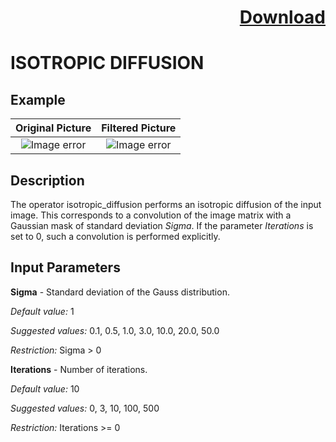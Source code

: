 # <p align="right"><a class="github-button" aria-label="Download ntkme/github-buttons on GitHub" href="https://github.com/Balluff-BVS/TestScripts/raw/master/Filters/Smoothing/Diffusion/IsotropicDiffusion/isotropic_diffusion.zip" data-icon="octicon-cloud-download">Download</a></p>


ISOTROPIC DIFFUSION
==========

## Example

Original Picture             | Filtered Picture
:-------------------------:|:-------------------------:
![Image error](https://github.com/Balluff-BVS/TestScripts/blob/master/Filters/Smoothing/Diffusion/IsotropicDiffusion/original.png?raw=true)  |  ![Image error](https://github.com/Balluff-BVS/TestScripts/blob/master/Filters/Smoothing/Diffusion/IsotropicDiffusion/isotropic_diffusion.png?raw=true)

Description
----------

The operator isotropic_diffusion performs an isotropic diffusion of the input image. This corresponds to a convolution of the image matrix with a Gaussian mask of standard deviation *Sigma*. If the parameter *Iterations* is set to 0, such a convolution is performed explicitly.

Input Parameters
----------

**Sigma** - Standard deviation of the Gauss distribution.

*Default value:* 1

*Suggested values:* 0.1, 0.5, 1.0, 3.0, 10.0, 20.0, 50.0

*Restriction:* Sigma > 0

**Iterations** - Number of iterations.

*Default value:* 10

*Suggested values:* 0, 3, 10, 100, 500

*Restriction:* Iterations >= 0
